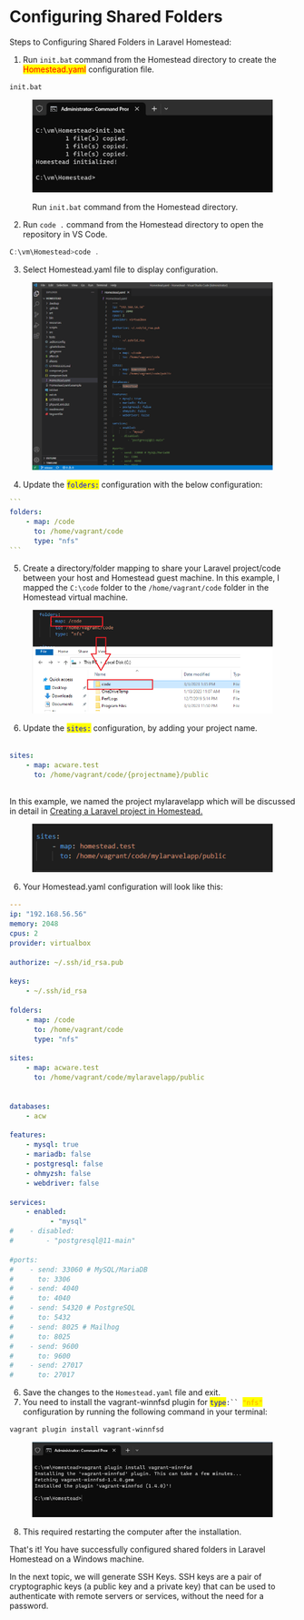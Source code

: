 # Configuring Shared Folders

Steps to Configuring Shared Folders in Laravel Homestead:

1. Run `init.bat` command from the Homestead directory to create the <mark style="color:red;">Homestead.yaml</mark> configuration file.

```bash
init.bat
```

<figure><img src="../.gitbook/assets/image (5) (2).png" alt=""><figcaption><p>Run <code>init.bat</code> command from the Homestead directory.</p></figcaption></figure>

2. Run `code .` command from the Homestead directory to open the repository in VS Code.

```powershell
C:\vm\Homestead>code .
```

3. Select Homestead.yaml file to display configuration.

<figure><img src="../.gitbook/assets/image (22).png" alt=""><figcaption></figcaption></figure>

4. Update the <mark style="color:blue;">`folders:`</mark> configuration with the below configuration:

````yaml
```
folders:
    - map: /code
      to: /home/vagrant/code
      type: "nfs"
```
````

5. Create a directory/folder mapping to share your Laravel project/code between your host and Homestead guest machine. In this example, I mapped the `C:\code` folder to the `/home/vagrant/code` folder in the Homestead virtual machine.

<figure><img src="../.gitbook/assets/image (14).png" alt=""><figcaption></figcaption></figure>

6. Update the <mark style="color:blue;">`sites:`</mark> configuration, by adding your project name.

```yaml

sites:
    - map: acware.test
      to: /home/vagrant/code/{projectname}/public 
      
```

In this example, we named the project mylaravelapp which will be discussed in detail in [Creating a Laravel project in Homestead. ](creating-a-laravel-project-in-homestead..md)

<figure><img src="../.gitbook/assets/image (21).png" alt=""><figcaption></figcaption></figure>

6. Your Homestead.yaml configuration will look like this:

```yaml
---
ip: "192.168.56.56"
memory: 2048
cpus: 2
provider: virtualbox

authorize: ~/.ssh/id_rsa.pub

keys:
    - ~/.ssh/id_rsa

folders:
    - map: /code
      to: /home/vagrant/code
      type: "nfs"

sites:
    - map: acware.test
      to: /home/vagrant/code/mylaravelapp/public 
    

databases:
    - acw

features:
    - mysql: true
    - mariadb: false
    - postgresql: false
    - ohmyzsh: false
    - webdriver: false

services:
    - enabled:
          - "mysql"
#    - disabled:
#        - "postgresql@11-main"

#ports:
#    - send: 33060 # MySQL/MariaDB
#      to: 3306
#    - send: 4040
#      to: 4040
#    - send: 54320 # PostgreSQL
#      to: 5432
#    - send: 8025 # Mailhog
#      to: 8025
#    - send: 9600
#      to: 9600
#    - send: 27017
#      to: 27017

```

6. Save the changes to the `Homestead.yaml` file and exit.
7. You need to install the vagrant-winnfsd plugin for <mark style="color:blue;">`type`</mark>`:`` `<mark style="color:orange;">`"nfs"`</mark> configuration by running the following command in your terminal:

```powershell
vagrant plugin install vagrant-winnfsd
```

<figure><img src="../.gitbook/assets/image (35).png" alt=""><figcaption></figcaption></figure>

8. This required restarting the computer after the installation.



That's it! You have successfully configured shared folders in Laravel Homestead on a Windows machine.

In the next topic, we will generate SSH Keys. SSH keys are a pair of cryptographic keys (a public key and a private key) that can be used to authenticate with remote servers or services, without the need for a password.


